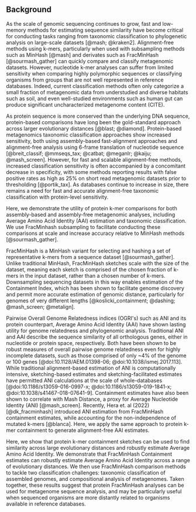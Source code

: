 ## Background

As the scale of genomic sequencing continues to grow, fast and low-memory methods for estimating sequence similarity have become critical for conducting tasks ranging from taxonomic classification to phylogenetic analysis on large-scale datasets [@mash; @kraken2].
Alignment-free methods using k-mers, particularly when used with subsampling methods such as MinHash [@mash] and derivates such as FracMinHash [@sourmash_gather] can quickly compare and classify metagenomic datasets.
However, nucleotide k-mer analyses can suffer from limited sensitivity when comparing highly polymorphic sequences or classifying organisms from groups that are not well represented in reference databases.
Indeed, current classification methods often only categorize a small fraction of metagenomic data from understudied and diverse habitats such as soil, and even well-studied environments such as human gut can produce significant uncharacterized metagenome content (CITE).

As protein sequence is more conserved than the underlying DNA sequence, protein-based comparisons have long been the gold-standard approach across larger evolutionary distances [@blast; @diamond].
Protein-based metagenomics taxonomic classification approaches show increased sensitivity, both using assembly-based fast-alignment approaches and alignment-free analysis using 6-frame translation of nucleotide sequence [@breit_classif; @mmseqs_tax; @catbat; @meganlr; @kaiju; @mash_screen].
However, for fast and scalable alignment-free methods, increased classification sensitivity is often accompanied by a concomitant decrease in specificity, with some methods reporting results with false positive rates as high as 25% on short read metagenomic datasets prior to thresholding [@portik_tax].
As databases continue to increase in size, there remains a need for fast and accurate alignment-free taxonomic classification with protein-level sensitivity.

Here, we demonstrate the utility of protein k-mer comparisons for both assembly-based and assembly-free metagenomic analyses, including Average Amino Acid Identity (AAI) estimation and taxonomic classification.
We use FracMinhash subsampling to facilitate conducting these comparisons at scale and increase accuracy relative to MinHash methods [@sourmash_gather].

FracMinHash is a MinHash variant for selecting and hashing a set of representative k-mers from a sequence dataset [@sourmash_gather]. Unlike traditional MinHash, FracMinHash sketches scale with the size of the dataset, meaning each sketch is comprised of the chosen fraction of k-mers in the input dataset, rather than a chosen number of k-mers.
Downsampling sequencing datasets in this way enables estimation of the Containment Index, which has been shown to facilitate genome discovery and permit more accurate estimation of genomic distance, particularly for genomes of very different lengths [@koslicki_containment; @dashing; @mash_screen; @metalign].

Pairwise Overall Genome Relatedness indices (OGRI's) such as ANI and its protein counterpart, Average Amino Acid Identity (AAI) have shown lasting utility for genome relatedness and phylogenomic analysis.
Traditional ANI and AAI describe the sequence similarity of all orthologous genes, either in nucleotide or protein space, respectively.
Both have been shown to be robust measures of overall pairwise genome relatedness even for highly incomplete datasets, such as those comprised of only ~4% of the genome or 100 genes [@doi:10.1128/AEM.01398-06; @doi:10.1038/ismej.2017.113].
While traditional alignment-based estimation of ANI is computationally intensive, sketching-based estimates and sketching-facilitated estimates have permitted ANI calculations at the scale of whole-databases [@doi:10.1186/s13059-016-0997-x; @doi:10.1186/s13059-019-1841-x; @doi:10.1038/s41467-018-07641-9].
Containment estimates have also been shown to correlate with Mash Distance, a proxy for Average Nucleotide Identity (ANI) [@mash_screen].
Recently, Hera et. al (2022) [@dk_fracminhash] introduced ANI estimation from FracMinHash containment estimates, while accounting for the non-independence of mutated k-mers [@blanca]. 
Here, we apply the same approach to protein k-mer containment to generate alignment-free AAI estimates.

Here, we show that protein k-mer containment sketches can be used to find similarity across large evolutionary distances and robustly estimate Average Amino Acid Identity.
We demonstrate that FracMinHash Containment estimates can robustly estimate Average Amino Acid Identity across a range of evolutionary distances.
We then use FracMinHash comparison methods to tackle two classification challenges: taxonomic classification of assembled genomes, and compositional analysis of metagenomes.
Taken together, these results suggest that protein FracMinHash analyses can be used for metagenome sequence analysis, and may be particularly useful when sequenced organisms are more distantly related to organisms available in reference databases.


<!---
**Taxonomic Classification -- current approaches + issues**
Using these protein FracMinHashes with protein containment searches, we can conduct taxonomic classification on both assembled genomes and raw metagenome samples.
Recently, [@sourmash_gather] leveraged containment analysis with a "minimum metagenome cover" approach to find the best set of reference genomes that cover the metagenome sequence.
Here, we use this minimum set cover approach with protein FracMinHash to directly classify raw metagenome reads and to classify assembled genomes/proteomes.
..discuss min-set-cov /gather

BLASTX-style classification -- proteins increase sensitivity.
- Kaiju[@doi:10.1038/ncomms11257] uses protein-level metagenomic classification using 6-frame translation, though Kaiju uses a seed-extend approach to generate protein alignments (minimum match length 11aa), rather than a purely k-mer based approach.
- sensitivity/specificity tradeoff -- longer matches (minimum match length 11 instead of 12 for MEM yielded larger gains in sensitivity for a relatively small(er) loss in precision).
- MEGAN-Prot (uses DIAMOND) [@doi:10.1002/cpz1.59] uses a BLASTX style approach
- review incl. protein methods [@doi:10.1093/bib/bbx120]

When conducting 
In many cases, researchers don't need an 

While many methods provide a annotations linked to individual sequencing reads, in many cases, researchers are 
#### Notes
While ANI has emerged as the most widely-accepted method for delimiting species boundaries, AAI thresholds have been proposed for distinguishing higher taxonomic ranks [@genomic_std; @doi:10.1016/j.mib.2007.08.006; @doi:10.1038/ismej.2017.113].
- AAI::phylogeny https://www.ncbi.nlm.nih.gov/pmc/articles/PMC1236649/
Unused
Alignment-based estimates can fail at larger evolutionary distances.
 rRNA amplicon surveys may underestimate bacterial diversity [@doi:10.1128/AEM.00014-18].

 , using genomes within the GTDB taxonomy as benchmarking test set.

We extend FracMinHash distance estimation to protein k-mers and demonstrate distance estimation across related genomes using the GTDB taxonomy.
FracMinHash containment estimates work well for genome pairs of varying lengths and for compositional analysis of metagenome samples.

FracMinHash sketches can be used for robust assembly and alignment-free pairwise relatedness estimation that can be used on sequences separated by a wide range of evolutionary distances.

Here, we demonstrate that the utility of FracMinHash protein containment, both used directly and a an approximation of ANI and AAI, for taxonomic classification and phylogenomic reconstruction for species across the tree of life.

--->

